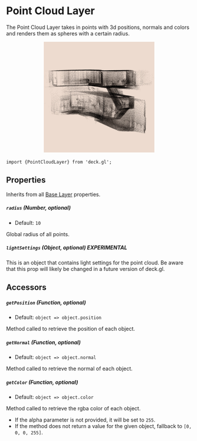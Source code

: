 
# Point Cloud Layer

The Point Cloud Layer takes in points with 3d positions, normals and colors
and renders them as spheres with a certain radius.

  <div align="center">
    <img height="300" src="/demo/src/static/images/demo-thumb-point-cloud.jpg" />
  </div>

    import {PointCloudLayer} from 'deck.gl';

## Properties

Inherits from all [Base Layer](/docs/layers/base-layer.md) properties.

##### `radius` (Number, optional)

- Default: `10`

Global radius of all points.

##### `lightSettings` (Object, optional) **EXPERIMENTAL**

This is an object that contains light settings for the point cloud.
Be aware that this prop will likely be changed in a future version of deck.gl.

## Accessors

##### `getPosition` (Function, optional)

- Default: `object => object.position`

Method called to retrieve the position of each object.

##### `getNormal` (Function, optional)

- Default: `object => object.normal`

Method called to retrieve the normal of each object.

##### `getColor` (Function, optional)

- Default: `object => object.color`

Method called to retrieve the rgba color of each object.
* If the alpha parameter is not provided, it will be set to `255`.
* If the method does not return a value for the given object, fallback to
`[0, 0, 0, 255]`.
